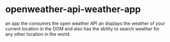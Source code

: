 # openweather-api-weather-app
an app the consumes the open weather API an displays the weather of your current location in the DOM and also has the ability to search weather for any other location in the world. 

